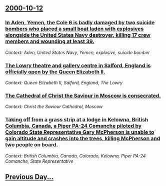 ## [2000-10-12](/news/2000/10/12/index.md)

### [In Aden, Yemen, the Cole 6 is badly damaged by two suicide bombers who placed a small boat laden with explosives alongside the United States Navy destroyer, killing 17 crew members and wounding at least 39.](/news/2000/10/12/in-aden-yemen-the-cole-6-is-badly-damaged-by-two-suicide-bombers-who-placed-a-small-boat-laden-with-explosives-alongside-the-united-states.md)
_Context: Aden, United States Navy, Yemen, explosive, suicide bomber_

### [The Lowry theatre and gallery centre in Salford, England is officially open by the Queen Elizabeth II.](/news/2000/10/12/the-lowry-theatre-and-gallery-centre-in-salford-england-is-officially-open-by-the-queen-elizabeth-ii.md)
_Context: Queen Elizabeth II, Salford, England, The Lowry_

### [The Cathedral of Christ the Saviour in Moscow is consecrated.](/news/2000/10/12/the-cathedral-of-christ-the-saviour-in-moscow-is-consecrated.md)
_Context: Christ the Saviour Cathedral, Moscow_

### [Taking off from a grass strip at a lodge in Kelowna, British Columbia, Canada, a Piper PA-24 Comanche piloted by Colorado State Representative Gary McPherson is unable to gain altitude and crashes into the trees, killing McPherson and two people on board.](/news/2000/10/12/taking-off-from-a-grass-strip-at-a-lodge-in-kelowna-british-columbia-canada-a-piper-pa-24-comanche-piloted-by-colorado-state-representati.md)
_Context: British Columbia, Canada, Colorado, Kelowna, Piper PA-24 Comanche, State Representative_

## [Previous Day...](/news/2000/10/11/index.md)

